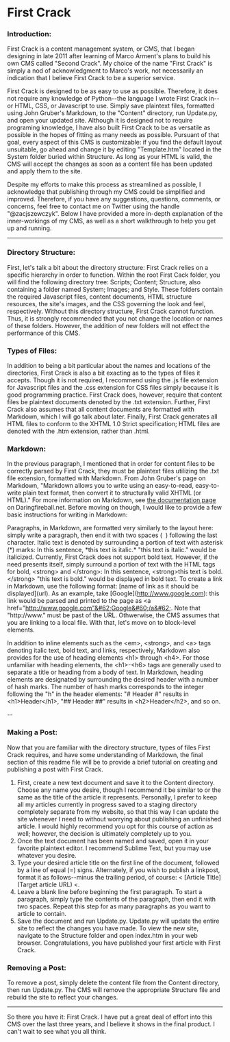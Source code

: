# First Crack #

### Introduction: ###
First Crack is a content management system, or CMS, that I began designing in late 2011 after learning of Marco Arment's plans to build his own CMS called "Second Crack". My choice of the name "First Crack" is simply a nod of acknowledgment to Marco's work, not necessarily an indication that I believe First Crack to be a superior service.  

First Crack is designed to be as easy to use as possible. Therefore, it does not require any knowledge of Python--the language I wrote First Crack in--or HTML, CSS, or Javascript to use. Simply save plaintext files, formatted using John Gruber's Markdown, to the "Content" directory, run Update.py, and open your updated site. Although it is designed not to require programing knowledge, I have also built First Crack to be as versatile as possible in the hopes of fitting as many needs as possible. Pursuant of that goal, every aspect of this CMS is customizable: if you find the default layout unsuitable, go ahead and change it by editing "Template.htm" located in the System folder buried within Structure. As long as your HTML is valid, the CMS will accept the changes as soon as a content file has been updated and apply them to the site.  

Despite my efforts to make this process as streamlined as possible, I acknowledge that publishing through my CMS could be simplified and improved. Therefore, if you have any suggestions, questions, comments, or concerns, feel free to contact me on Twitter using the handle "@zacjszewczyk". Below I have provided a more in-depth explanation of the inner-workings of my CMS, as well as a short walkthrough to help you get up and running.  

---

### Directory Structure: ###

First, let's talk a bit about the directory structure: First Crack relies on a specific hierarchy in order to function. Within the root First Cack folder, you will find the following directory tree: Scripts; Content; Structure, also containing a folder named System; Images; and Style. These folders contain the required Javascript files, content documents, HTML structure resources, the site's images, and the CSS governing the look and feel, respectively. Without this directory structure, First Crack cannot function. Thus, it is strongly recommended that you not change the location or names of these folders. However, the addition of new folders will not effect the performance of this CMS.  

### Types of Files: ###

In addition to being a bit particular about the names and locations of the directories, First Crack is also a bit exacting as to the types of files it accepts. Though it is not required, I recommend using the .js file extension for Javascript files and the .css extension for CSS files simply because it is good programming practice. First Crack does, however, require that content files be plaintext documents denoted by the .txt extension. Further, First Crack also assumes that all content documents are formatted with Markdown, which I will go talk about later. Finally, First Crack generates all HTML files to conform to the XHTML 1.0 Strict specification; HTML files are denoted with the .htm extension, rather than .html.  

### Markdown: ###

In the previous paragraph, I mentioned that in order for content files to be correctly parsed by First Crack, they must be plaintext files utilizing the .txt file extension, formatted with Markdown. From John Gruber's page on Markdown, "Markdown allows you to write using an easy-to-read, easy-to-write plain text format, then convert it to structurally valid XHTML (or HTML)." For more information on Markdown, see [the documentation page](http://daringfireball.net/projects/markdown/) on Daringfireball.net. Before moving on though, I would like to provide a few basic instructions for writing in Markdown:  

Paragraphs, in Markdown, are formatted very similarly to the layout here: simply write a paragraph, then end it with two spaces (&nbsp;&nbsp;) following the last character. Italic text is denoted by surrounding a portion of text with asterisk (&#42;) marks: In this sentence, &#42;this text is italic.&#42; "this text is italic." would be italicized. Currently, First Crack does not support bold text. However, if the need presents itself, simply surround a portion of text with the HTML tags for bold, &#60;strong&#62; and &#60;/strong&#62;: In this sentence, &#60;strong&#62;this text is bold.&#60;/strong&#62; "this text is bold." would be displayed in bold text. To create a link in Markdown, use the following format: &#91;name of link as it should be displayed&#93;(url). As an example, take &#91;Google&#93;(http://www.google.com): this link would be parsed and printed to the page as &#60;a href="http://www.google.com"&#62;Google&#60;/a&#62;. Note that "http://www." must be past of the URL. Othwerwise, the CMS assumes that you are linking to a local file. With that, let's move on to block-level elements.  

In addition to inline elements such as the &#60;em&#62;, &#60;strong&#62;, and &#60;a&#62; tags denoting italic text, bold text, and links, respectively, Markdown also provides for the use of heading elements &#60;h1&#62; through &#60;h4&#62;. For those unfamiliar with heading elements, the &#60;h1&#62;-&#60;h6&#62; tags are generally used to separate a title or heading from a body of text. In Markdown, heading elements are designated by surrounding the desired header with a number of hash marks. The number of hash marks corresponds to the integer following the "h" in the header elements: "&#35; Header &#35;" results in &#60;h1&#62;Header&#60;/h1&#62;, "&#35;&#35; Header &#35;&#35;" results in &#60;h2&#62;Header&#60;/h2&#62;, and so on.  

--

### Making a Post: ###

Now that you are familiar with the directory structure, types of files First Crack requires, and have some understanding of Markdown, the final section of this readme file will be to provide a brief tutorial on creating and publishing a post with First Crack.  

1. First, create a new text document and save it to the Content directory. Choose any name you desire, though I recommend it be similar to or the same as the title of the article it represents. Personally, I prefer to keep all my articles currently in progress saved to a staging directory completely separate from my website, so that this way I can update the site whenever I need to without worrying about publishing an unfinished article. I would highly recommend you opt for this course of action as well; however, the decision is ultimately completely up to you.  
2. Once the text document has been named and saved, open it in your favorite plaintext editor. I recommend Sublime Text, but you may use whatever you desire.  
3. Type your desired article title on the first line of the document, followed by a line of equal (=) signs. Alternately, if you wish to publish a linkpost, format it as follows--minus the trailing period, of course: &#60;&nbsp;&#91;Article TItle&#93;(Target article URL)&nbsp;&#60;.  
4. Leave a blank line before beginning the first paragraph. To start a paragraph, simply type the contents of the paragraph, then end it with two spaces. Repeat this step for as many paragraphs as you want to article to contain.
6. Save the document and run Update.py. Update.py will update the entire site to reflect the changes you have made. To view the new site, navigate to the Structure folder and open index.htm in your web browser. Congratulations, you have published your first article with First Crack.  

### Removing a Post: ###
To remove a post, simply delete the content file from the Content directory, then run Update.py. The CMS will remove the appropriate Structure file and rebuild the site to reflect your changes.  

---

So there you have it: First Crack. I have put a great deal of effort into this CMS over the last three years, and I believe it shows in the final product. I can't wait to see what you all think.  